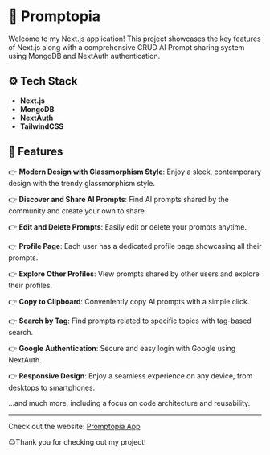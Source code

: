 # 🤖 Promptopia

Welcome to my Next.js application! This project showcases the key features of Next.js along with a comprehensive CRUD AI Prompt sharing system using MongoDB and NextAuth authentication.

## ⚙️ Tech Stack
- **Next.js**
- **MongoDB**
- **NextAuth**
- **TailwindCSS**

## 🔋 Features

👉 **Modern Design with Glassmorphism Style**: Enjoy a sleek, contemporary design with the trendy glassmorphism style.

👉 **Discover and Share AI Prompts**: Find AI prompts shared by the community and create your own to share.

👉 **Edit and Delete Prompts**: Easily edit or delete your prompts anytime.

👉 **Profile Page**: Each user has a dedicated profile page showcasing all their prompts.

👉 **Explore Other Profiles**: View prompts shared by other users and explore their profiles.

👉 **Copy to Clipboard**: Conveniently copy AI prompts with a simple click.

👉 **Search by Tag**: Find prompts related to specific topics with tag-based search.

👉 **Google Authentication**: Secure and easy login with Google using NextAuth.

👉 **Responsive Design**: Enjoy a seamless experience on any device, from desktops to smartphones.

…and much more, including a focus on code architecture and reusability.

---
Check out the website: [Promptopia App](https://promptopia-hsokfbfky-gaurav-kumar-chaurasiyas-projects.vercel.app/)

😊Thank you for checking out my project!

